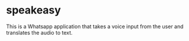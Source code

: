# speakeasy
This is a Whatsapp application that takes a voice input from the user and translates the audio to text.
